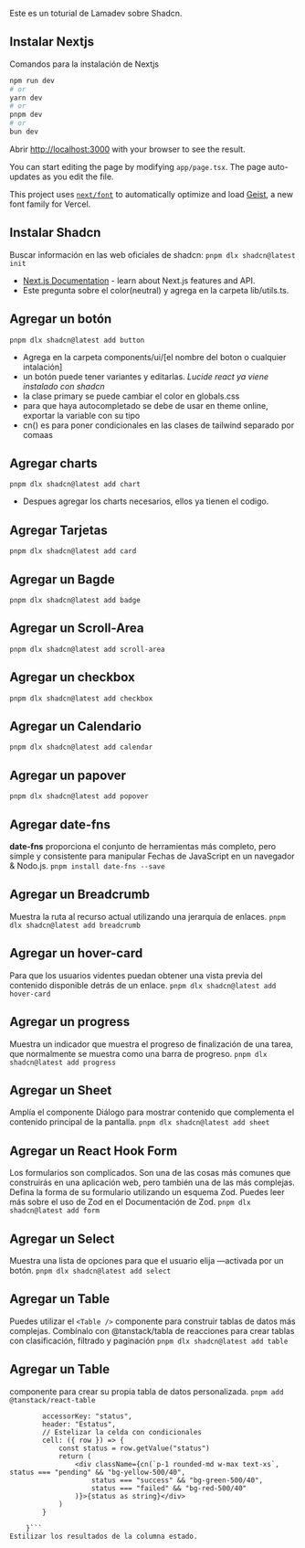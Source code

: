 Este es un toturial de Lamadev sobre Shadcn.
## Instalar Nextjs
Comandos para la instalación de Nextjs

```bash
npm run dev
# or
yarn dev
# or
pnpm dev
# or
bun dev
```

Abrir [http://localhost:3000](http://localhost:3000) with your browser to see the result.

You can start editing the page by modifying `app/page.tsx`. The page auto-updates as you edit the file.

This project uses [`next/font`](https://nextjs.org/docs/app/building-your-application/optimizing/fonts) to automatically optimize and load [Geist](https://vercel.com/font), a new font family for Vercel.

## Instalar Shadcn

Buscar información en las web oficiales de shadcn:
`pnpm dlx shadcn@latest init`

- [Next.js Documentation](https://nextjs.org/docs) - learn about Next.js features and API.
- Este pregunta sobre el color(neutral) y agrega en la carpeta  lib/utils.ts.
## Agregar un botón
`pnpm dlx shadcn@latest add button`
- Agrega en la carpeta components/ui/[el nombre del boton o cualquier intalación]
- un  botón puede tener variantes y editarlas.
*Lucide react ya viene instalado con shadcn*
- la clase primary se puede cambiar el color en globals.css
- para que haya autocompletado se debe de usar en theme online, exportar la variable con su tipo
- cn() es para poner condicionales en las clases de tailwind separado por comaas

## Agregar charts 
`pnpm dlx shadcn@latest add chart`
- Despues agregar los charts necesarios, ellos ya tienen el codigo.
## Agregar Tarjetas
`pnpm dlx shadcn@latest add card`
## Agregar un Bagde
`pnpm dlx shadcn@latest add badge`

## Agregar un Scroll-Area
`pnpm dlx shadcn@latest add scroll-area`
## Agregar un checkbox
`pnpm dlx shadcn@latest add checkbox`
## Agregar un Calendario 
`pnpm dlx shadcn@latest add calendar`
## Agregar un papover
`pnpm dlx shadcn@latest add popover`

## Agregar date-fns
**date-fns** proporciona el conjunto de herramientas más completo, pero simple y consistente para manipular Fechas de JavaScript en un navegador & Nodo.js.
`pnpm install date-fns --save`

## Agregar un Breadcrumb
Muestra la ruta al recurso actual utilizando una jerarquía de enlaces.
`pnpm dlx shadcn@latest add breadcrumb`
## Agregar un hover-card
Para que los usuarios videntes puedan obtener una vista previa del contenido disponible detrás de un enlace.
`pnpm dlx shadcn@latest add hover-card`
## Agregar un progress
Muestra un indicador que muestra el progreso de finalización de una tarea, que normalmente se muestra como una barra de progreso.
`pnpm dlx shadcn@latest add progress`
## Agregar un Sheet
Amplía el componente Diálogo para mostrar contenido que complementa el contenido principal de la pantalla.
`pnpm dlx shadcn@latest add sheet`
## Agregar un React Hook Form
Los formularios son complicados. Son una de las cosas más comunes que construirás en una aplicación web, pero también una de las más complejas.
Defina la forma de su formulario utilizando un esquema Zod. Puedes leer más sobre el uso de Zod en el Documentación de Zod.
`pnpm dlx shadcn@latest add form`
## Agregar un Select
Muestra una lista de opciones para que el usuario elija —activada por un botón.
`pnpm dlx shadcn@latest add select`
## Agregar un Table
Puedes utilizar el `<Table />` componente para construir tablas de datos más complejas. Combínalo con @tanstack/tabla de reacciones para crear tablas con clasificación, filtrado y paginación
`pnpm dlx shadcn@latest add table`
## Agregar un Table
componente para crear su propia tabla de datos personalizada.
`pnpm add @tanstack/react-table`

```{
        accessorKey: "status",
        header: "Estatus",
        // Estelizar la celda con condicionales
        cell: ({ row }) => {
            const status = row.getValue("status")
            return (
                <div className={cn(`p-1 rounded-md w-max text-xs`, status === "pending" && "bg-yellow-500/40",
                    status === "success" && "bg-green-500/40",
                    status === "failed" && "bg-red-500/40"
                )}>{status as string}</div>
            )
        }

    }```
Estilizar los resultados de la columna estado.